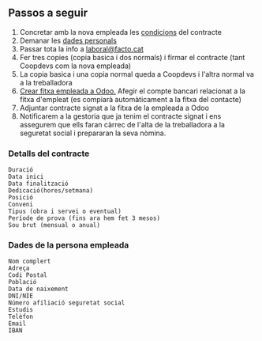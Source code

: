 ## Passos a seguir
1. Concretar amb la nova empleada les [condicions](https://github.com/coopdevs/handbook/wiki/Fer-un-contracte-nou-per-una-empleada#detalls-del-contracte) del contracte
2. Demanar les [dades personals](https://github.com/coopdevs/handbook/wiki/Fer-un-contracte-nou-per-una-empleada#dades-de-la-persona-empleada)
3. Passar tota la info a laboral@facto.cat
4. Fer tres copies (copia basica i dos normals) i firmar el contracte (tant Coopdevs com la nova empleada)
5. La copia basica i una copia normal queda a Coopdevs i l'altra normal va a la treballadora
6. [Crear fitxa empleada a Odoo.](https://github.com/coopdevs/handbook/wiki/Proc%C3%A9s-d%27onboarding%3A-Eines#usuari-i-empleat-a-odoo) Afegir el compte bancari relacionat a la fitxa d'empleat (es compiarà automàticament a la fitxa del contacte)
7. Adjuntar contracte signat a la fitxa de la empleada a Odoo
8. Notificarem a la gestoria que ja tenim el contracte signat i ens assegurem que ells faran càrrec de l'alta de la treballadora a la seguretat social i prepararan la seva nòmina. 

### Detalls del contracte
```
Duració
Data inici
Data finalització
Dedicació(hores/setmana)
Posició
Conveni
Tipus (obra i servei o eventual)
Període de prova (fins ara hem fet 3 mesos)
Sou brut (mensual o anual)
```

### Dades de la persona empleada
```
Nom complert
Adreça
Codi Postal
Població
Data de naixement
DNI/NIE
Número afiliació seguretat social
Estudis
Telèfon
Email
IBAN
```
